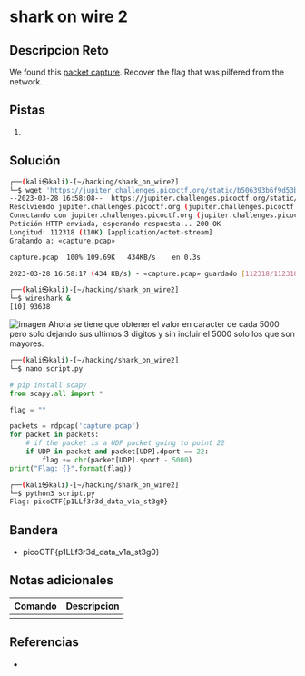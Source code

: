 # shark on wire 2

## Descripcion Reto
We found this [packet capture](https://jupiter.challenges.picoctf.org/static/b506393b6f9d53b94011df000c534759/capture.pcap). Recover the flag that was pilfered from the network.

## Pistas
1. 

## Solución
```bash
┌──(kali㉿kali)-[~/hacking/shark_on_wire2]
└─$ wget 'https://jupiter.challenges.picoctf.org/static/b506393b6f9d53b94011df000c534759/capture.pcap'
--2023-03-28 16:58:08--  https://jupiter.challenges.picoctf.org/static/b506393b6f9d53b94011df000c534759/capture.pcap
Resolviendo jupiter.challenges.picoctf.org (jupiter.challenges.picoctf.org)... 3.131.60.8
Conectando con jupiter.challenges.picoctf.org (jupiter.challenges.picoctf.org)[3.131.60.8]:443... conectado.
Petición HTTP enviada, esperando respuesta... 200 OK
Longitud: 112318 (110K) [application/octet-stream]
Grabando a: «capture.pcap»

capture.pcap  100% 109.69K   434KB/s    en 0.3s       

2023-03-28 16:58:17 (434 KB/s) - «capture.pcap» guardado [112318/112318]

┌──(kali㉿kali)-[~/hacking/shark_on_wire2]
└─$ wireshark &
[10] 93638
```
![imagen](https://user-images.githubusercontent.com/89482389/228388570-2ba4f957-b7a1-4a5d-a297-9445f2c8ead4.png)
Ahora se tiene que obtener el valor en caracter de cada 5000 pero solo dejando sus ultimos 3 digitos y sin incluir el 5000 solo los que son mayores.
```bash
┌──(kali㉿kali)-[~/hacking/shark_on_wire2]
└─$ nano script.py
```
```python
# pip install scapy
from scapy.all import *

flag = ""

packets = rdpcap('capture.pcap')
for packet in packets:
    # if the packet is a UDP packet going to point 22
    if UDP in packet and packet[UDP].dport == 22:
        flag += chr(packet[UDP].sport - 5000)
print("Flag: {}".format(flag))
```
```bash
┌──(kali㉿kali)-[~/hacking/shark_on_wire2]
└─$ python3 script.py   
Flag: picoCTF{p1LLf3r3d_data_v1a_st3g0}
```
## Bandera
* picoCTF{p1LLf3r3d_data_v1a_st3g0}

## Notas adicionales
| Comando | Descripcion |
|---------|-------------|
|  |  |

## Referencias
- []()
